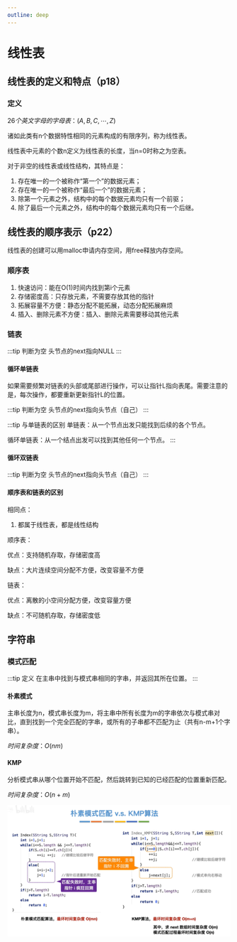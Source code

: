 ```yaml
---
outline: deep
---
```

# 线性表
## 线性表的定义和特点（p18）
### 定义
$26个英文字母的字母表：(A,B,C,\cdots,Z)$

诸如此类有n个数据特性相同的元素构成的有限序列，称为线性表。

线性表中元素的个数n定义为线性表的长度，当n=0时称之为空表。

对于非空的线性表或线性结构，其特点是：
1. 存在唯一的一个被称作“第一个”的数据元素；
2. 存在唯一的一个被称作“最后一个”的数据元素；
3. 除第一个元素之外，结构中的每个数据元素均只有一个前驱；
4. 除了最后一个元素之外，结构中的每个数据元素均只有一个后继。

## 线性表的顺序表示（p22）
线性表的创建可以用malloc申请内存空间，用free释放内存空间。

### 顺序表
1. 快速访问：能在O(1)时间内找到第i个元素
2. 存储密度高：只存放元素，不需要存放其他的指针
3. 拓展容量不方便：静态分配不能拓展，动态分配拓展麻烦
4. 插入、删除元素不方便：插入、删除元素需要移动其他元素

### 链表
:::tip 判断为空
头节点的next指向NULL
:::
#### 循环单链表
如果需要频繁对链表的头部或尾部进行操作，可以让指针L指向表尾。需要注意的是，每次操作，都要重新更新指针L的位置。

:::tip 判断为空
头节点的next指向头节点（自己）
:::

:::tip 与单链表的区别
单链表：从一个节点出发只能找到后续的各个节点。

循环单链表：从一个结点出发可以找到其他任何一个节点。
:::

#### 循环双链表
:::tip 判断为空
头节点的next指向头节点（自己）
:::

#### 顺序表和链表的区别
相同点：
1. 都属于线性表，都是线性结构

顺序表：

优点：支持随机存取，存储密度高

缺点：大片连续空间分配不方便，改变容量不方便

链表：

优点：离散的小空间分配方便，改变容量方便

缺点：不可随机存取，存储密度低

## 字符串
### 模式匹配
:::tip 定义
在主串中找到与模式串相同的字串，并返回其所在位置。
:::

#### 朴素模式
主串长度为n，模式串长度为m，将主串中所有长度为m的字串依次与模式串对比，直到找到一个完全匹配的字串，或所有的子串都不匹配为止（共有n-m+1个字串）。

$时间复杂度：O(nm)$

#### KMP
分析模式串从哪个位置开始不匹配，然后跳转到已知的已经匹配的位置重新匹配。

$时间复杂度：O(n+m)$

![朴素模式匹配 vs KMP算法](../images/dataStructures/kmp.png)
